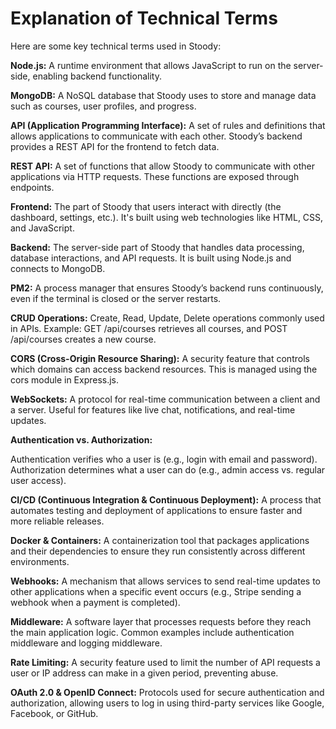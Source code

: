 # Explanation of Technical Terms
Here are some key technical terms used in Stoody:

**Node.js:** A runtime environment that allows JavaScript to run on the server-side, enabling backend functionality.

**MongoDB:** A NoSQL database that Stoody uses to store and manage data such as courses, user profiles, and progress.

**API (Application Programming Interface):** A set of rules and definitions that allows applications to communicate with each other. Stoody’s backend provides a REST API for the frontend to fetch data.

**REST API:** A set of functions that allow Stoody to communicate with other applications via HTTP requests. These functions are exposed through endpoints.

**Frontend:** The part of Stoody that users interact with directly (the dashboard, settings, etc.). It's built using web technologies like HTML, CSS, and JavaScript.

**Backend:** The server-side part of Stoody that handles data processing, database interactions, and API requests. It is built using Node.js and connects to MongoDB.

**PM2:** A process manager that ensures Stoody’s backend runs continuously, even if the terminal is closed or the server restarts.

**CRUD Operations:** Create, Read, Update, Delete operations commonly used in APIs. Example: GET /api/courses retrieves all courses, and POST /api/courses creates a new course.

**CORS (Cross-Origin Resource Sharing):** A security feature that controls which domains can access backend resources. This is managed using the cors module in Express.js.

**WebSockets:** A protocol for real-time communication between a client and a server. Useful for features like live chat, notifications, and real-time updates.

**Authentication vs. Authorization:**

   Authentication verifies who a user is (e.g., login with email and password).
   Authorization determines what a user can do (e.g., admin access vs. regular user access).

**CI/CD (Continuous Integration & Continuous Deployment):** A process that automates testing and deployment of applications to ensure faster and more reliable releases.

**Docker & Containers:** A containerization tool that packages applications and their dependencies to ensure they run consistently across different environments.

**Webhooks:** A mechanism that allows services to send real-time updates to other applications when a specific event occurs (e.g., Stripe sending a webhook when a payment is completed).

**Middleware:** A software layer that processes requests before they reach the main application logic. Common examples include authentication middleware and logging middleware.

**Rate Limiting:** A security feature used to limit the number of API requests a user or IP address can make in a given period, preventing abuse.

**OAuth 2.0 & OpenID Connect:** Protocols used for secure authentication and authorization, allowing users to log in using third-party services like Google, Facebook, or GitHub.
